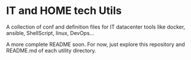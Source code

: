 # IT and HOME tech Utils

A collection of conf and definition files for IT datacenter tools like docker, ansible, ShellScript, linux, DevOps...

A more complete README soon. For now, just explore this repository and README.md of each utility directory.